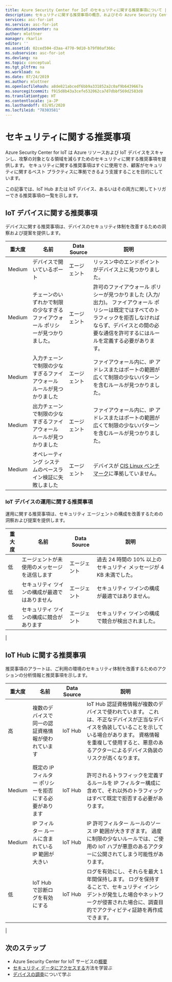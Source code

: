 ```yaml
---
title: Azure Security Center for IoT のセキュリティに関する推奨事項について | Microsoft Docs
description: セキュリティに関する推奨事項の概念、およびその Azure Security Center for IoT での使用方法について説明します。
services: asc-for-iot
ms.service: asc-for-iot
documentationcenter: na
author: mlottner
manager: rkarlin
editor: ''
ms.assetid: 02ced504-d3aa-4770-9d10-b79f80af366c
ms.subservice: asc-for-iot
ms.devlang: na
ms.topic: conceptual
ms.tgt_pltfrm: na
ms.workload: na
ms.date: 07/24/2019
ms.author: mlottner
ms.openlocfilehash: a8de821abcedf6bb9a331852a2c0af9b6439667a
ms.sourcegitcommit: f915d8b43a3cefe532062ca7d7dbbf569d2583d8
ms.translationtype: HT
ms.contentlocale: ja-JP
ms.lasthandoff: 03/05/2020
ms.locfileid: "78303581"
---
```

# <a name="security-recommendations"></a>セキュリティに関する推奨事項

Azure Security Center for IoT は Azure リソースおよび IoT デバイスをスキャンし、攻撃の対象となる領域を減らすためのセキュリティに関する推奨事項を提供します。 セキュリティに関する推奨事項はすぐに使用でき、顧客がセキュリティに関するベスト プラクティスに準拠できるよう支援することを目的にしています。

この記事では、IoT Hub または IoT デバイス、あるいはその両方に関してトリガーできる推奨事項の一覧を示します。

## <a name="recommendations-for-iot-devices"></a>IoT デバイスに関する推奨事項

デバイスに関する推奨事項は、デバイスのセキュリティ体制を改善するための洞察および提案を提供します。 

| 重大度 | 名前                                                      | Data Source | 説明                                                                                                                                                                                           |
|----------|-----------------------------------------------------------|-------------|-------------------------------------------------------------------------------------------------------------------------------------------------------------------------------------------------------|
| Medium   | デバイスで開いているポート                                      | エージェント       | リッスン中のエンドポイントがデバイス上に見つかりました。                                                                                                                                                        |
| Medium   | チェーンのいずれかで制限の少なすぎるファイアウォール ポリシーが見つかりました。 | エージェント       | 許可のファイアウォール ポリシーが見つかりました (入力/出力)。 ファイアウォール ポリシーは既定ではすべてのトラフィックを拒否しなければならず、デバイスとの間の必要な通信を許可するにはルールを定義する必要があります。                               |
| Medium   | 入力チェーンで制限の少なすぎるファイアウォール ルールが見つかりました     | エージェント       | ファイアウォール内に、IP アドレスまたはポートの範囲が広くて制限の少ないパターンを含むルールが見つかりました。                                                                                    |
| Medium   | 出力チェーンで制限の少なすぎるファイアウォール ルールが見つかりました    | エージェント       | ファイアウォール内に、IP アドレスまたはポートの範囲が広くて制限の少ないパターンを含むルールが見つかりました。                                                                                   |
| Medium   | オペレーティング システムのベースライン検証に失敗しました           | エージェント       | デバイスが [CIS Linux ベンチマーク](https://www.cisecurity.org/cis-benchmarks/)に準拠していません。                                                                                                        |

### <a name="operational-recommendations-for-iot-devices"></a>IoT デバイスの運用に関する推奨事項

運用に関する推奨事項は、セキュリティ エージェントの構成を改善するための洞察および提案を提供します。

| 重大度 | 名前                                    | Data Source | 説明                                                                       |
|----------|-----------------------------------------|-------------|-----------------------------------------------------------------------------------|
| 低      | エージェントが未使用のメッセージを送信します          | エージェント       | 過去 24 時間の 10% 以上のセキュリティ メッセージが 4 KB 未満でした。  |
| 低      | セキュリティ ツインの構成が最適ではありません | エージェント       | セキュリティ ツインの構成が最適ではありません。                                        |
| 低      | セキュリティ ツインの構成に競合があります    | エージェント       | セキュリティ ツインの構成で競合が検出されました。 |                          |
|

## <a name="recommendations-for-iot-hub"></a>IoT Hub に関する推奨事項

推奨事項のアラートは、ご利用の環境のセキュリティ体制を改善するためのアクションの分析情報と推奨事項を示します。  

| 重大度 | 名前                                                     | Data Source | 説明                                                                                                                                                                                                             |
|----------|----------------------------------------------------------|-------------|-------------------------------------------------------------------------------------------------------------------------------------------------------------------------------------------------------------------------|
| 高     | 複数のデバイスで同一の認証資格情報が使われています | IoT Hub     | IoT Hub 認証資格情報が複数のデバイスで使われています。 これは、不正なデバイスが正当なデバイスを偽装していることを示している場合があります。 資格情報を重複して使用すると、悪意のあるアクターによるデバイス偽装のリスクが高くなります。 |
| Medium   | 既定の IP フィルター ポリシーを拒否にする必要があります                  | IoT Hub     | 許可されるトラフィックを定義するルールを IP フィルター構成に含めて、それ以外のトラフィックはすべて既定で拒否する必要があります。                                                                                                     |
| Medium   | IP フィルター ルールに含まれている IP 範囲が大きい                   | IoT Hub     | IP 許可フィルター ルールのソース IP 範囲が大きすぎます。 過度に制限の少ないルールでは、ご使用の IoT ハブが悪意のあるアクターに公開されてしまう可能性があります。                                                                                       |
| 低      | IoT Hub で診断ログを有効にする                       | IoT Hub     | ログを有効にし、それらを最大 1 年間保持します。 ログを保持することで、セキュリティ インシデントが発生した場合やネットワークが侵害された場合に、調査目的でアクティビティ証跡を再作成できます。                                       |
|

## <a name="next-steps"></a>次のステップ

- Azure Security Center for IoT サービスの[概要](overview.md)
- [セキュリティ データにアクセスする](how-to-security-data-access.md)方法を学習ぶ
- [デバイスの調査](how-to-investigate-device.md)について学ぶ